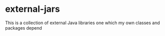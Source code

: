 # external-jars
This is a collection of external Java libraries one which my own classes and packages depend
